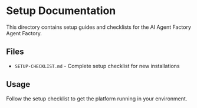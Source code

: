 # Setup Documentation

This directory contains setup guides and checklists for the AI Agent Factory Agent Factory.

## Files

- `SETUP-CHECKLIST.md` - Complete setup checklist for new installations

## Usage

Follow the setup checklist to get the platform running in your environment.
